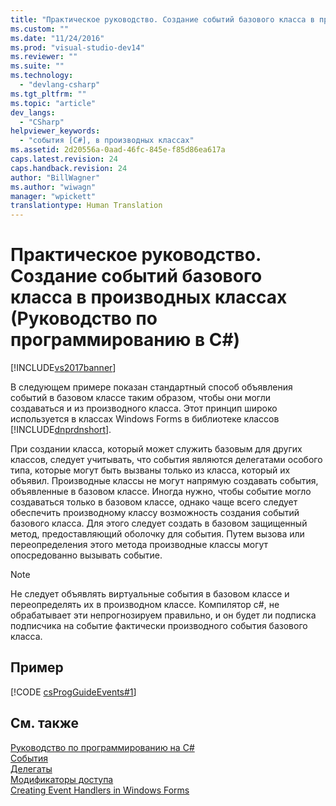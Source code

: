 ```yaml
---
title: "Практическое руководство. Создание событий базового класса в производных классах (Руководство по программированию в C#) | Microsoft Docs"
ms.custom: ""
ms.date: "11/24/2016"
ms.prod: "visual-studio-dev14"
ms.reviewer: ""
ms.suite: ""
ms.technology: 
  - "devlang-csharp"
ms.tgt_pltfrm: ""
ms.topic: "article"
dev_langs: 
  - "CSharp"
helpviewer_keywords: 
  - "события [C#], в производных классах"
ms.assetid: 2d20556a-0aad-46fc-845e-f85d86ea617a
caps.latest.revision: 24
caps.handback.revision: 24
author: "BillWagner"
ms.author: "wiwagn"
manager: "wpickett"
translationtype: Human Translation
---
```

# Практическое руководство. Создание событий базового класса в производных классах (Руководство по программированию в C#)
[!INCLUDE[vs2017banner](../../../csharp/includes/vs2017banner.md)]

В следующем примере показан стандартный способ объявления событий в базовом классе таким образом, чтобы они могли создаваться и из производного класса.  Этот принцип широко используется в классах Windows Forms в библиотеке классов [!INCLUDE[dnprdnshort](../../../csharp/getting-started/includes/dnprdnshort_md.md)].  
  
 При создании класса, который может служить базовым для других классов, следует учитывать, что события являются делегатами особого типа, которые могут быть вызваны только из класса, который их объявил.  Производные классы не могут напрямую создавать события, объявленные в базовом классе.  Иногда нужно, чтобы событие могло создаваться только в базовом классе, однако чаще всего следует обеспечить производному классу возможность создания событий базового класса.  Для этого следует создать в базовом защищенный метод, предоставляющий оболочку для события.  Путем вызова или переопределения этого метода производные классы могут опосредованно вызывать событие.  
  
> [!NOTE]
>  Не следует объявлять виртуальные события в базовом классе и переопределять их в производном классе.  Компилятор c\#, не обрабатывает эти непрогнозируем правильно, и он будет ли подписка подписчика на событие фактически производного события базового класса.  
  
## Пример  
 [!CODE [csProgGuideEvents#1](../CodeSnippet/VS_Snippets_VBCSharp/csProgGuideEvents#1)]  
  
## См. также  
 [Руководство по программированию на C\#](../../../csharp/programming-guide/index.md)   
 [События](../../../csharp/programming-guide/events/index.md)   
 [Делегаты](../../../csharp/programming-guide/delegates/index.md)   
 [Модификаторы доступа](../../../csharp/programming-guide/classes-and-structs/access-modifiers.md)   
 [Creating Event Handlers in Windows Forms](../Topic/Creating%20Event%20Handlers%20in%20Windows%20Forms.md)